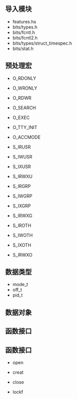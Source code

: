 ## 导入模块

* features.hs
* bits/types.h
* bits/fcntl.h
* bits/fcntl2.h
* bits/types/struct_timespec.h
* bits/stat.h

## 预处理宏

* O_RDONLY
* O_WRONLY
* O_RDWR

* O_SEARCH
* O_EXEC
* O_TTY_INIT
* O_ACCMODE


* S_IRUSR
* S_IWUSR
* S_IXUSR
* S_IRWXU

* S_IRGRP
* S_IWGRP
* S_IXGRP
* S_IRWXG

* S_IROTH
* S_IWOTH
* S_IXOTH
* S_IRWXO

## 数据类型

* mode_t
* off_t
* pid_t


## 数据对象

## 函数接口



## 函数接口

* open
* creat
* close

* lockf



